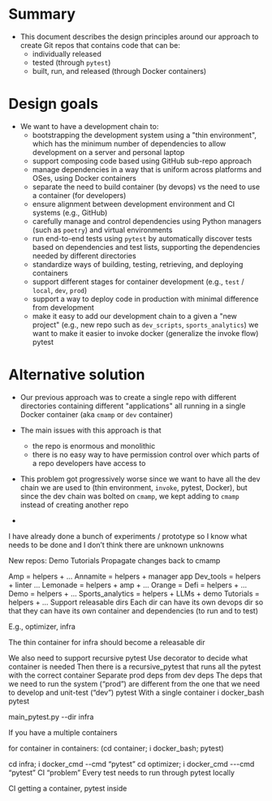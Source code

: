# Summary

- This document describes the design principles around our approach to create Git
  repos that contains code that can be:
  - individually released
  - tested (through `pytest`)
  - built, run, and released (through Docker containers)

# Design goals

- We want to have a development chain to:
  - bootstrapping the development system using a "thin environment", which has
    the minimum number of dependencies to allow development on a server and
    personal laptop
  - support composing code based using GitHub sub-repo approach
  - manage dependencies in a way that is uniform across platforms and OSes, using
    Docker containers
  - separate the need to build container (by devops) vs the need to use a
    container (for developers)
  - ensure alignment between development environment and CI systems (e.g.,
    GitHub)
  - carefully manage and control dependencies using Python managers (such as
    `poetry`) and virtual environments
  - run end-to-end tests using `pytest` by automatically discover tests
    based on dependencies and test lists, supporting the dependencies needed by
    different directories
  - standardize ways of building, testing, retrieving, and deploying containers
  - support different stages for container development (e.g., `test` / `local`,
    `dev`, `prod`)
  - support a way to deploy code in production with minimal difference from
    development
  - make it easy to add our development chain to a given a "new project" (e.g.,
    new repo such as `dev_scripts`, `sports_analytics`) we want to make it easier to 
invoke docker (generalize the invoke flow)
pytest

# Alternative solution

- Our previous approach was to create a single repo with different directories
  containing different "applications" all running in a single Docker container
  (aka `cmamp` or `dev` container)

- The main issues with this approach is that
  - the repo is enormous and monolithic
  - there is no easy way to have permission control over which parts of a repo
    developers have access to

- This problem got progressively worse since 
  we want to have all the dev chain we are used to (thin environment, `invoke`,
  pytest, Docker), but since the dev chain was bolted on `cmamp`, we kept adding to
  `cmamp` instead of creating another repo

- 
I have already done a bunch of experiments / prototype so I know what needs to be done and I don’t think there are unknown unknowns

New repos:
Demo
Tutorials
Propagate changes back to cmamp

Amp = helpers + …
Annamite = helpers + manager app
Dev_tools = helpers + linter …
Lemonade = helpers + amp + ...
Orange = 
Defi = helpers + …
Demo = helpers + …
Sports_analytics = helpers + LLMs + demo 
Tutorials = helpers + …
Support releasable dirs
Each dir can have its own devops dir so that they can have its own container and dependencies (to run and to test)

E.g., optimizer, infra

The thin container for infra should become a releasable dir

We also need to support recursive pytest 
Use decorator to decide what container is needed
Then there is a recursive_pytest that runs all the pytest with the correct container
Separate prod deps from dev deps
The deps that we need to run the system (“prod”) are different from the one that we need to develop and unit-test (“dev”)
pytest
With a single container
i docker_bash
pytest

main_pytest.py --dir infra

If you have a multiple containers

for container in containers:
   (cd container; i docker_bash; pytest)

cd infra; i docker_cmd --cmd “pytest”
cd optimizer; i docker_cmd ---cmd “pytest”
CI “problem”
Every test needs to run through pytest locally

CI getting a container, pytest inside

